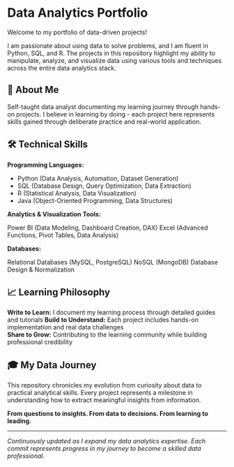 # Data Analytics Portfolio

Welcome to my portfolio of data-driven projects! 

I am passionate about using data to solve problems, and I am fluent in Python, SQL, and R. The projects in this repository highlight my ability to manipulate, analyze, and visualize data using various tools and techniques across the entire data analytics stack.

## 🎯 About Me

Self-taught data analyst documenting my learning journey through hands-on projects. I believe in learning by doing - each project here represents skills gained through deliberate practice and real-world application.

## 🛠️ Technical Skills

**Programming Languages:**
- Python (Data Analysis, Automation, Dataset Generation)
- SQL (Database Design, Query Optimization, Data Extraction)
- R (Statistical Analysis, Data Visualization)
- Java (Object-Oriented Programming, Data Structures)

**Analytics & Visualization Tools:**

Power BI (Data Modeling, Dashboard Creation, DAX)
Excel (Advanced Functions, Pivot Tables, Data Analysis)

**Databases:**

Relational Databases (MySQL, PostgreSQL)
NoSQL (MongoDB)
Database Design & Normalization

## 📈 Learning Philosophy

**Write to Learn:** I document my learning process through detailed guides and tutorials
**Build to Understand:** Each project includes hands-on implementation and real data challenges  
**Share to Grow:** Contributing to the learning community while building professional credibility

## 🎓 My Data Journey

This repository chronicles my evolution from curiosity about data to practical analytical skills. Every project represents a milestone in understanding how to extract meaningful insights from information.

**From questions to insights. From data to decisions. From learning to leading.**

---

*Continuously updated as I expand my data analytics expertise. Each commit represents progress in my journey to become a skilled data professional.*
